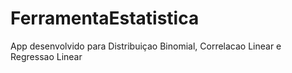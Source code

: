 # FerramentaEstatistica
App desenvolvido para Distribuiçao Binomial, Correlacao Linear e Regressao Linear
